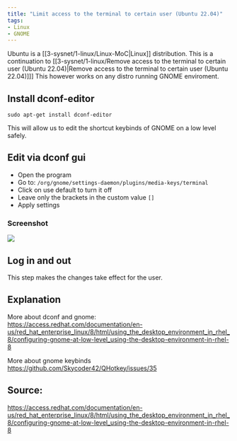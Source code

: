 ```yaml
---
title: "Limit access to the terminal to certain user (Ubuntu 22.04)"
tags:
- Linux
- GNOME
---
```


Ubuntu is a [[3-sysnet/1-linux/Linux-MoC|Linux]] distribution.
This is a continuation to [[3-sysnet/1-linux/Remove access to the terminal to certain user (Ubuntu 22.04)|Remove access to the terminal to certain user (Ubuntu 22.04)]]]
This however works on any distro running GNOME enviroment.

## Install dconf-editor

```shell
sudo apt-get install dconf-editor
```

This will allow us to edit the shortcut keybinds of GNOME on a low level safely.

## Edit via dconf gui

* Open the program
* Go to: `/org/gnome/settings-daemon/plugins/media-keys/terminal`
* Click on use default to turn it off 
* Leave only the brackets in the custom value `[]`
* Apply settings

### Screenshot

![](https://res.cloudinary.com/dgfrzh1nl/image/upload/f_auto/v1690589316/obsidian/cbos1rytcumri6od2616.png)


## Log in and out

This step makes the changes take effect for the user.

## Explanation

More about dconf and gnome: https://access.redhat.com/documentation/en-us/red_hat_enterprise_linux/8/html/using_the_desktop_environment_in_rhel_8/configuring-gnome-at-low-level_using-the-desktop-environment-in-rhel-8

More about gnome keybinds https://github.com/Skycoder42/QHotkey/issues/35

## Source:

https://access.redhat.com/documentation/en-us/red_hat_enterprise_linux/8/html/using_the_desktop_environment_in_rhel_8/configuring-gnome-at-low-level_using-the-desktop-environment-in-rhel-8